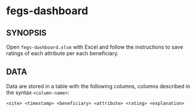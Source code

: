 # fegs-dashboard
## SYNOPSIS
Open `fegs-dashboard.xlsm` with Excel and follow the instructions to save ratings of each attribute per each beneficiary.

## DATA
Data are stored in a table with the following columns, columns described in the syntax `<column-name>`:

```<site> <timestamp> <beneficiary> <attribute> <rating> <explanation>```
